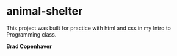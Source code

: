 # animal-shelter

This project was built for practice with html and css in my Intro to Programming class.

**Brad Copenhaver**
